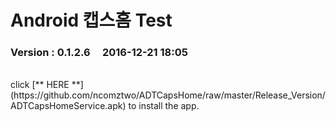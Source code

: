 # Android 캡스홈 Test

### Version  :  0.1.2.6&nbsp;&nbsp;&nbsp;&nbsp;&nbsp;2016-12-21  18:05
<br>
click [** HERE **](https://github.com/ncomztwo/ADTCapsHome/raw/master/Release_Version/ADTCapsHomeService.apk) to install the app.
